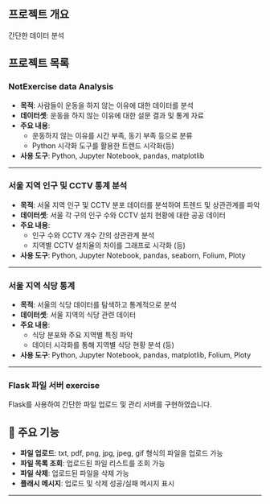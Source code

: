 ## **프로젝트 개요**
간단한 데이터 분석 

## **프로젝트 목록**

### **NotExercise data Analysis**
- **목적**: 사람들이 운동을 하지 않는 이유에 대한 데이터를 분석
- **데이터셋**: 운동을 하지 않는 이유에 대한 설문 결과 및 통계 자료
- **주요 내용**:
  - 운동하지 않는 이유를 시간 부족, 동기 부족 등으로 분류
  - Python 시각화 도구를 활용한 트렌드 시각화(등) 
- **사용 도구**: Python, Jupyter Notebook, pandas, matplotlib

---

### **서울 지역 인구 및 CCTV 통계 분석**
- **목적**: 서울 지역 인구 및 CCTV 분포 데이터를 분석하여 트렌드 및 상관관계를 파악
- **데이터셋**: 서울 각 구의 인구 수와 CCTV 설치 현황에 대한 공공 데이터
- **주요 내용**:
  - 인구 수와 CCTV 개수 간의 상관관계 분석
  - 지역별 CCTV 설치율의 차이를 그래프로 시각화 (등) 
- **사용 도구**: Python, Jupyter Notebook, pandas, seaborn, Folium, Ploty 

---

### **서울 지역 식당 통계**
- **목적**: 서울의 식당 데이터를 탐색하고 통계적으로 분석
- **데이터셋**: 서울 지역의 식당 관련 데이터
- **주요 내용**:
  - 식당 분포와 주요 지역별 특징 파악
  - 데이터 시각화를 통해 지역별 식당 현황 분석 (등) 
- **사용 도구**: Python, Jupyter Notebook, pandas, matplotlib, Folium, Ploty 

---
### Flask 파일 서버 exercise 
Flask를 사용하여 간단한 파일 업로드 및 관리 서버를 구현하였습니다.

## 📌 주요 기능
- **파일 업로드**: txt, pdf, png, jpg, jpeg, gif 형식의 파일을 업로드 가능
- **파일 목록 조회**: 업로드된 파일 리스트를 조회 가능
- **파일 삭제**: 업로드된 파일을 삭제 가능
- **플래시 메시지**: 업로드 및 삭제 성공/실패 메시지 표시

---